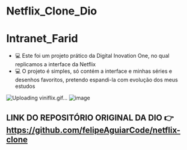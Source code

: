 # Netflix_Clone_Dio

# Intranet_Farid

- 💻 Este foi um projeto prático da Digital Inovation One, no qual replicamos a interface da
  Netflix
- 💻 O projeto é simples, só contém a interface e minhas séries e desenhos favoritos, pretendo espandi-la com evolução dos meus estudos


![Uploading viniflix.gif…]()
![image](https://user-images.githubusercontent.com/80642632/143786247-aa4f7942-7296-4791-825c-e554dbd440f2.png)



## LINK DO REPOSITÓRIO ORIGINAL DA DIO 👉 https://github.com/felipeAguiarCode/netflix-clone
